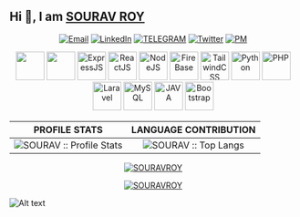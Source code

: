 <!-- # ![](https://komarev.com/ghpvc/?username=sourav-roy&style=flat&label=PROFILE+VIEWS&color=green) -->
## Hi 👋, I am [SOURAV ROY](https://github.com/SOURAV-ROY)
<!--
**SOURAV-ROY/SOURAV-ROY** is a ✨ _special_ ✨ repository because its `README.md` (this file) appears on your GitHub profile.

Here are some ideas to get you started:

- 🔭 I’m currently working on ...
- 🌱 I’m currently learning ...
- 👯 I’m looking to collaborate on ...
- 🤔 I’m looking for help with ...
- 💬 Ask me about ...
- 📫 How to reach me: ...
- 😄 Pronouns: ...
- ⚡ Fun fact: ...
-->
<!-- :boom:&emsp;Connect With Me -->

<!-- [![Facebook Badge](https://img.shields.io/badge/Facebook-1877F2?style=for-the-badge&logo=facebook&logoColor=white)](https://facebook.com/SOURAVROY.CSE) -->

<p align="center">
<a href="mailto:souravroy.nsu@gmail.com"><img alt="Email" src="https://img.shields.io/badge/MAIL-souravroy.nsu@gmail.com-firebrick?style=for-the-badge&logo=gmail"></a>
<a href="https://www.linkedin.com/in/souravroy-cse"><img alt="LinkedIn" src="https://img.shields.io/badge/SOURAV ROY-darkslategrey?style=for-the-badge&logo=linkedin&logoColor=blue"></a>
<a href="https://t.me/ROYSOURAV"><img alt="TELEGRAM" src="https://img.shields.io/badge/SOURAV-darkcyan?style=for-the-badge&logo=telegram"></a>
<a href="https://twitter.com/SOURAVROY__CSE"><img alt="Twitter" src="https://img.shields.io/badge/SOURAV-black?style=for-the-badge&logo=twitter"></a>
<!-- <a href="https://www.instagram.com/souravroy.sou"><img alt="Instagram" src="https://img.shields.io/badge/SOURAV-purple?style=for-the-badge&logo=instagram"></a> -->
<a href="mailto:souravnode@proton.me"><img alt="PM" src="https://img.shields.io/badge/Pm-Mail-mediumpurple?style=for-the-badge&logo=protonmail"></a>
<!-- <a href="https://twitter.com/SOURAVROY__CSE"><img alt="Twitter" src="https://img.shields.io/badge/SOURAV-black?style=for-the-badge&logo=twitter"></a>
<a href="https://www.linkedin.com/in/souravroy-cse" target="_blank"><img src="https://www.vectorlogo.zone/logos/linkedin/linkedin-icon.svg" alt="" width="40" height="40"/></a>
<a href="mailto:souravroy.nsu@gmail.com"><img src="https://www.vectorlogo.zone/logos/gmail/gmail-icon.svg" alt="" width="40" height="40"/></a>
<a href="mailto:souravnode@protonmail.com"><img src="https://www.vectorlogo.zone/logos/protonmail/protonmail-icon.svg" alt="" width="40" height="40"/></a>
<a href="https://t.me/ROYSOURAV" target="_blank"><img src="https://www.vectorlogo.zone/logos/telegram/telegram-icon.svg" alt="" width="40" height="40"/></a>
<a href="https://twitter.com/SOURAVROY__CSE" target="_blank"><img src="https://www.vectorlogo.zone/logos/twitter/twitter-icon.svg" alt="" width="40" height="40"/></a>
<a href="https://www.instagram.com/souravroy.sou" target="_blank"><img src="https://www.vectorlogo.zone/logos/instagram/instagram-icon.svg" alt="" width="40" height="40"/></a>
<a href="https://www.youtube.com/c/SOURAVROY-CSE" target="_blank"><img src="https://www.vectorlogo.zone/logos/youtube/youtube-icon.svg" alt="" width="40" height="40"/></a> -->
</p>

<p align="center"> 
<!--img src="https://www.vectorlogo.zone/logos/java/java-icon.svg" alt="JAVA" width="30" height="30"/-->
<img src="https://www.vectorlogo.zone/logos/javascript/javascript-icon.svg" alt="" width="50" height="50"/>
<img src="https://www.vectorlogo.zone/logos/mongodb/mongodb-icon.svg" alt="" width="50" height="50"/>
<img src="https://www.vectorlogo.zone/logos/expressjs/expressjs-icon.svg" alt="ExpressJS" width="50" height="50"/>
<img src="https://www.vectorlogo.zone/logos/reactjs/reactjs-icon.svg" alt="ReactJS" width="50" height="50"/>
<img src="https://www.vectorlogo.zone/logos/nodejs/nodejs-icon.svg" alt="NodeJS" width="50" height="50"/>
<img src="https://www.vectorlogo.zone/logos/firebase/firebase-icon.svg" alt="FireBase" width="50" height="50"/>
<img src="https://www.vectorlogo.zone/logos/tailwindcss/tailwindcss-icon.svg" alt="TailwindCSS" width="50" height="50"/>
<img src="https://www.vectorlogo.zone/logos/python/python-icon.svg" alt="Python" width="50" height="50"/>
<img src="https://www.vectorlogo.zone/logos/php/php-icon.svg" alt="PHP" width="50" height="50"/>
<img src="https://www.vectorlogo.zone/logos/laravel/laravel-icon.svg" alt="Laravel" width="50" height="50"/>
<img src="https://www.vectorlogo.zone/logos/mysql/mysql-icon.svg" alt="MySQL" width="50" height="50"/>
<img src="https://www.vectorlogo.zone/logos/java/java-icon.svg" alt="JAVA" width="50" height="50"/>
<img src="https://www.vectorlogo.zone/logos/getbootstrap/getbootstrap-icon.svg" alt="Bootstrap" width="50" height="50"/>
</p>

<!--
<p align="center"> 
  <a href="#" target="blank"><img src="https://img.shields.io/badge/10-0078D6?style=for-the-badge&logo=windows&logoColor=white" alt="SOURAVROY" /></a>
  <a href="#" target="blank"><img src="https://img.shields.io/badge/Node.js-43853D?style=for-the-badge&logo=node.js&logoColor=white" alt="SOURAVROY" /></a>
  <a href="#" target="blank"><img src="https://img.shields.io/badge/npm-CB3837?style=for-the-badge&logo=npm&logoColor=white" alt="SOURAVROY" /></a>
  <a href="#" target="blank"><img src="https://img.shields.io/badge/Express.js-404D59?style=for-the-badge&logo=express&logoColor=white" alt="SOURAVROY" /></a>
  <a href="#" target="blank"><img src="https://img.shields.io/badge/Python-14354C?style=for-the-badge&logo=python&logoColor=white" alt="SOURAV" /></a>
  <a href="#" target="blank"><img src="https://img.shields.io/badge/Java-ED8B00?style=for-the-badge&logo=java&logoColor=white" alt="SOURAV" /></a>
  <a href="#" target="blank"><img src="https://img.shields.io/badge/PHP-777BB4?style=for-the-badge&logo=php&logoColor=white" alt="SOURAV" /></a>
  <a href="#" target="blank"><img src="https://img.shields.io/badge/React-20232A?style=for-the-badge&logo=react&logoColor=61DAFB" alt="SOURAV" /></a>
  <a href="#" target="blank"><img src="https://img.shields.io/badge/Vue.js-35495E?style=for-the-badge&logo=vue.js&logoColor=4FC08D" alt="SOURAV" /></a>
  <a href="#" target="blank"><img src="https://img.shields.io/badge/Tailwind-38B2AC?style=for-the-badge&logo=tailwind-css&logoColor=white" alt="SOURAV" /></a>
  <a href="#" target="blank"><img src="https://img.shields.io/badge/Bootstrap-563D7C?style=for-the-badge&logo=bootstrap&logoColor=white" alt="SOURAV" /></a>
  <a href="#" target="blank"><img src="https://img.shields.io/badge/Material--UI-0081CB?style=for-the-badge&logo=material-ui&logoColor=white" alt="SOURAV" /></a>
  <a href="#" target="blank"><img src="https://img.shields.io/badge/Laravel-FF2D20?style=for-the-badge&logo=laravel&logoColor=white" alt="SOURAV" /></a>
  <a href="#" target="blank"><img src="https://img.shields.io/badge/MySQL-00000F?style=for-the-badge&logo=mysql&logoColor=white" alt="SOURAV" /></a>
  <a href="#" target="blank"><img src="https://img.shields.io/badge/MongoDB-4EA94B?style=for-the-badge&logo=mongodb&logoColor=white" alt="SOURAV" /></a>
  <a href="#" target="blank"><img src="https://img.shields.io/badge/Netlify-00C7B7?style=for-the-badge&logo=netlify&logoColor=white" alt="SOURAV" /></a>
  <a href="#" target="blank"><img src="https://img.shields.io/badge/firebase-ffca28?style=for-the-badge&logo=firebase&logoColor=white" alt="SOURAV" /></a>
  <a href="#" target="blank"><img src="https://img.shields.io/badge/Git-F05032?style=for-the-badge&logo=git&logoColor=green" alt="SOURAV" /></a>
  <a href="#" target="blank"><img src="https://img.shields.io/badge/Spotify-1ED760?&style=for-the-badge&logo=spotify&logoColor=white" alt="SOURAV" /></a>
  <a href="#" target="blank"><img src="https://img.shields.io/badge/HTML5-E34F26?style=for-the-badge&logo=html5&logoColor=white" alt="SOURAV" /></a>
  <a href="#" target="blank"><img src="https://img.shields.io/badge/CSS3-1572B6?style=for-the-badge&logo=css3&logoColor=white" alt="SOURAV" /></a>
</p>
-->

<!--
<h4 align="center">Wakatime week stats</h4>
<p align="center"><img align="center" src="https://github-readme-stats.vercel.app/api/wakatime?username=SOURAVROY" alt="SOURAV :: Wakatime Stats" /></p>
-->

PROFILE STATS              |  LANGUAGE CONTRIBUTION
:-------------------------:|:-------------------------:
![SOURAV :: Profile Stats](https://github-readme-stats.vercel.app/api?username=SOURAV-ROY&show_icons=true&theme=blue-green) | ![SOURAV :: Top Langs](https://github-readme-stats.vercel.app/api/top-langs/?username=SOURAV-ROY&langs_count=8&theme=nightowl&layout=compact&hide=html)

<!-- BY REPOSITORY              |  BY COMMIT
:-------------------------:|:-------------------------:
![SOURAV :: Profile Stats](https://github-profile-summary-cards.vercel.app/api/cards/repos-per-language?username=sourav-roy&theme=dracula) | ![SOURAV :: Top Langs](https://github-profile-summary-cards.vercel.app/api/cards/most-commit-language?username=sourav-roy&theme=dracula)
 -->
<!-- <p align="center">
<img align="center" src="https://github-profile-summary-cards.vercel.app/api/cards/profile-details?username=sourav-roy&theme=dracula" alt="SOURAV" />
</p> -->

<!--<img src="https://raw.githubusercontent.com/SOURAV-ROY/SOURAV-ROY/output/github-contribution-grid-snake.svg" />-->

<p align="center"> 
  <a href="#" target="_blank"><img src="https://github-readme-streak-stats.herokuapp.com/?user=sourav-roy&theme=react" alt="SOURAVROY" /></a>
</p>

<p align="center"> 
  <a href="#" target="blank"><img src="https://komarev.com/ghpvc/?username=sourav-roy&style=flat&label=PROFILE+VIEWS&color=green" alt="SOURAVROY" /></a>
</p>


![Alt text](https://spotify-recently-played-readme.vercel.app/api?user=31zc363byblmujx5zov3uin5gkfe&width=900&count=3)
